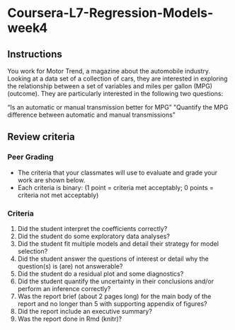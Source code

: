# Coursera-L7-Regression-Models-week4

## Instructions

You work for Motor Trend, a magazine about the automobile industry. Looking at a data set of a collection of cars, they are interested in exploring the relationship between a set of variables and miles per gallon (MPG) (outcome). They are particularly interested in the following two questions:

“Is an automatic or manual transmission better for MPG”
"Quantify the MPG difference between automatic and manual transmissions"

## Review criteria

### Peer Grading

  - The criteria that your classmates will use to evaluate and grade your work are shown below.
  - Each criteria is binary: (1 point = criteria met acceptably; 0 points = criteria not met acceptably)

### Criteria

  1. Did the student interpret the coefficients correctly?
  2. Did the student do some exploratory data analyses?
  3. Did the student fit multiple models and detail their strategy for model selection?
  4. Did the student answer the questions of interest or detail why the question(s) is (are) not answerable?
  5. Did the student do a residual plot and some diagnostics?
  6. Did the student quantify the uncertainty in their conclusions and/or perform an inference correctly?
  7. Was the report brief (about 2 pages long) for the main body of the report and no longer than 5 with supporting appendix of figures?
  8. Did the report include an executive summary?
  9. Was the report done in Rmd (knitr)?

